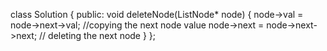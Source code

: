 class Solution {
public:
void deleteNode(ListNode* node) {
node->val = node->next->val; //copying the next node value
node->next = node->next->next; // deleting the next node
}
};
